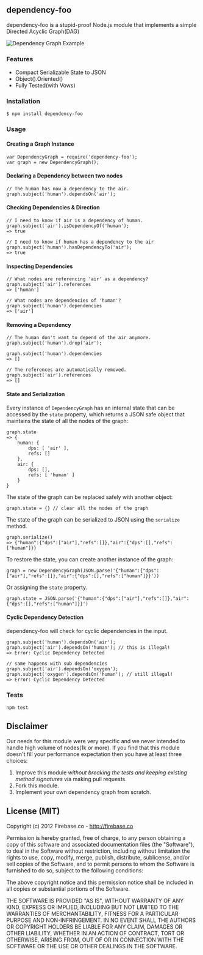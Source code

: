 ## dependency-foo

dependency-foo is a stupid-proof Node.js module that implements a simple Directed Acyclic Graph(DAG)

![Dependency Graph Example](http://upload.wikimedia.org/wikipedia/commons/a/ad/Dependencygraph.png)

### Features

* Compact Serializable State to JSON
* Object().Oriented()
* Fully Tested(with Vows)

### Installation

    $ npm install dependency-foo

### Usage

#### Creating a Graph Instance
	var DependencyGraph = require('dependency-foo');
	var graph = new DependencyGraph();

#### Declaring a Dependency between two nodes

    // The human has now a dependency to the air.
    graph.subject('human').dependsOn('air');

#### Checking Dependencies & Direction

	// I need to know if air is a dependency of human.
	graph.subject('air').isDependencyOf('human');
	=> true

	// I need to know if human has a dependency to the air
	graph.subject('human').hasDependencyTo('air');
	=> true


#### Inspecting Dependencies

    // What nodes are referencing 'air' as a dependency?
	graph.subject('air').references
	=> ['human']
	
	// What nodes are dependencies of 'human'?
	graph.subject('human').dependencies
	=> ['air']

#### Removing a Dependency

	// The human don't want to depend of the air anymore.
	graph.subject('human').drop('air');
	
	graph.subject('human').dependencies
	=> []
	
	// The references are automatically removed.
	graph.subject('air').references
	=> []

#### State and Serialization

Every instance of `DependencyGraph` has an internal state that can be accessed by the `state` property, which returns a JSON safe object that maintains the state of all the nodes of the graph:

	graph.state
	=> {
		human: {
			dps: [ 'air' ],
			refs: []
		},
	  	air: {
			dps: [],
			refs: [ 'human' ]
		}
	}


The state of the graph can be replaced safely with another object:

	graph.state = {} // clear all the nodes of the graph

The state of the graph can be serialized to JSON using the `serialize` method.
	
	graph.serialize()
	=> {"human":{"dps":["air"],"refs":[]},"air":{"dps":[],"refs":["human"]}}
	
To restore the state, you can create another instance of the graph:

	graph = new DependencyGraph(JSON.parse('{"human":{"dps":["air"],"refs":[]},"air":{"dps":[],"refs":["human"]}}'))

Or assigning the `state` property.
	
	graph.state = JSON.parse('{"human":{"dps":["air"],"refs":[]},"air":{"dps":[],"refs":["human"]}}')

#### Cyclic Dependency Detection

dependency-foo will check for cyclic dependencies in the input.

	graph.subject('human').dependsOn('air');
	graph.subject('air').dependsOn('human'); // this is illegal!
	=> Error: Cyclic Dependency Detected
	
	// same happens with sub dependencies
	graph.subject('air').dependsOn('oxygen');
	graph.subject('oxygen').dependsOn('human'); // still illegal!
	=> Error: Cyclic Dependency Detected

### Tests

    npm test


## Disclaimer

Our needs for this module were very specific and we never intended to handle high volume of nodes(1k or more). If you find that this module doesn't fill your performance expectation then you have at least three choices:

1. Improve this module *without breaking the tests and keeping existing method signatures* via making pull requests.
2. Fork this module.
3. Implement your own dependency graph from scratch.

## License (MIT)

Copyright (c) 2012 Firebase.co - http://firebase.co

Permission is hereby granted, free of charge, to any person obtaining a copy of this software and associated documentation files (the "Software"), to deal in the Software without restriction, including without limitation the rights to use, copy, modify, merge, publish, distribute, sublicense, and/or sell copies of the Software, and to permit persons to whom the Software is furnished to do so, subject to the following conditions:

The above copyright notice and this permission notice shall be included in all copies or substantial portions of the Software.

THE SOFTWARE IS PROVIDED "AS IS", WITHOUT WARRANTY OF ANY KIND, EXPRESS OR IMPLIED, INCLUDING BUT NOT LIMITED TO THE WARRANTIES OF MERCHANTABILITY, FITNESS FOR A PARTICULAR PURPOSE AND NON-INFRINGEMENT. IN NO EVENT SHALL THE AUTHORS OR COPYRIGHT HOLDERS BE LIABLE FOR ANY CLAIM, DAMAGES OR OTHER LIABILITY, WHETHER IN AN ACTION OF CONTRACT, TORT OR OTHERWISE, ARISING FROM, OUT OF OR IN CONNECTION WITH THE SOFTWARE OR THE USE OR OTHER DEALINGS IN THE SOFTWARE.

